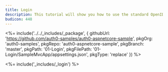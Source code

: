 ```yaml
---
title: Login
description: This tutorial will show you how to use the standard OpenID Connect middleware to add authentication to your web app.
budicon: 448
---
```


<%= include('../../_includes/_package', {
  githubUrl: 'https://github.com/auth0-samples/auth0-aspnetcore-sample',
  pkgOrg: 'auth0-samples',
  pkgRepo: 'auth0-aspnetcore-sample',
  pkgBranch: 'master',
  pkgPath: '01-Login',
  pkgFilePath: '01-Login/SampleMvcApp/appsettings.json',
  pkgType: 'replace'
}) %>



<%= include('_includes/_login') %>